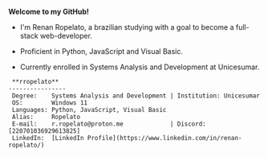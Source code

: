 **Welcome to my GitHub!**

 - I'm Renan Ropelato, a brazilian studying with a goal to become a full-stack web-developer.

 - Proficient in Python, JavaScript and Visual Basic.

 - Currently enrolled in Systems Analysis and Development at Unicesumar.

```
 **rropelato**
----------------
 Degree:    Systems Analysis and Development | Institution: Unicesumar
 OS:        Windows 11
 Languages: Python, JavaScript, Visual Basic
 Alias:     Ropelato
 E-mail:    r.ropelato@proton.me             | Discord: [220701036929613825]
 LinkedIn:  [LinkedIn Profile](https://www.linkedin.com/in/renan-ropelato/)
```

